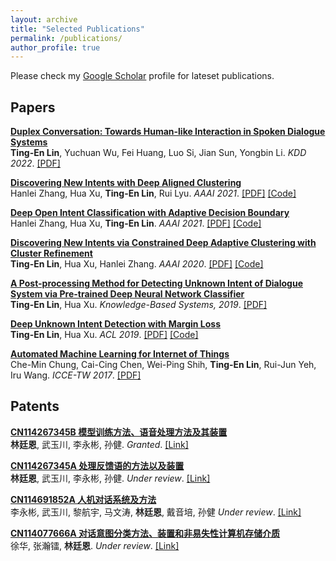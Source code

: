```yaml
---
layout: archive
title: "Selected Publications"
permalink: /publications/
author_profile: true
---
```

Please check my [Google Scholar](https://scholar.google.com/citations?user=XNdFVMAAAAAJ&hl=en) profile for lateset publications.
 <!-- (* denotes equal contribution) -->

## Papers
<b>[Duplex Conversation: Towards Human-like Interaction in Spoken Dialogue Systems]()</b> <br> 
<b>Ting-En Lin</b>, Yuchuan Wu, Fei Huang, Luo Si, Jian Sun, Yongbin Li. <i>KDD 2022</i>. [[PDF]](https://arxiv.org/pdf/2205.15060)

<b>[Discovering New Intents with Deep Aligned Clustering](https://ojs.aaai.org/index.php/AAAI/article/view/17689/17496)</b> <br> 
Hanlei Zhang, Hua Xu, <b>Ting-En Lin</b>, Rui Lyu. <i>AAAI 2021</i>. [[PDF]](https://ojs.aaai.org/index.php/AAAI/article/view/17689/17496) [[Code]](https://github.com/thuiar/TEXTOIR)

<b>[Deep Open Intent Classification with Adaptive Decision Boundary]()</b> <br> 
Hanlei Zhang, Hua Xu, <b>Ting-En Lin</b>. <i>AAAI 2021</i>. [[PDF]](https://www.aaai.org/AAAI21Papers/AAAI-9723.ZhangH.pdf) [[Code]](https://github.com/thuiar/TEXTOIR)

<b>[Discovering New Intents via Constrained Deep Adaptive Clustering with Cluster Refinement]()</b> <br> 
<b>Ting-En Lin</b>, Hua Xu, Hanlei Zhang. <i>AAAI 2020</i>. [[PDF]](https://ojs.aaai.org/index.php/AAAI/article/download/6353/6209) [[Code]](https://github.com/thuiar/CDAC-plus/)

<b>[A Post-processing Method for Detecting Unknown Intent of Dialogue System via Pre-trained Deep Neural Network Classifier]()</b> <br> 
<b>Ting-En Lin</b>, Hua Xu. <i>Knowledge-Based Systems, 2019</i>. [[PDF]](https://arxiv.org/pdf/2003.03504)

<b>[Deep Unknown Intent Detection with Margin Loss]()</b> <br> 
<b>Ting-En Lin</b>, Hua Xu. <i>ACL 2019</i>. [[PDF]](https://arxiv.org/pdf/1906.00434) [[Code]](https://github.com/thuiar/DeepUnkID)

<b>[Automated Machine Learning for Internet of Things]()</b> <br> 
Che-Min Chung, Cai-Cing Chen, Wei-Ping Shih, <b>Ting-En Lin</b>, Rui-Jun Yeh, Iru Wang. <i>ICCE-TW 2017</i>. [[PDF]](https://fardapaper.ir/mohavaha/uploads/2017/10/Automated-Machine-Learning-for-Internet-of-Things.pdf)


## Patents
<b>[CN114267345B 模型训练方法、语音处理方法及其装置]()</b> <br> 
<b>林廷恩</b>, 武玉川, 李永彬, 孙健. <i>Granted</i>. [[Link]](https://www.patentguru.com/cn/CN114267345B)

<b>[CN114267345A 处理反馈语的方法以及装置]()</b> <br> 
<b>林廷恩</b>, 武玉川, 李永彬, 孙健. <i>Under review</i>. [[Link]](https://www.patentguru.com/cn/CN114267345A)

<b>[CN114691852A 人机对话系统及方法]()</b> <br> 
李永彬, 武玉川, 黎航宇, 马文涛, <b>林廷恩</b>, 戴音培, 孙健 <i>Under review</i>. [[Link]](https://www.patentguru.com/cn/CN114691852A)

<b>[CN114077666A 对话意图分类方法、装置和非易失性计算机存储介质]()</b> <br> 
徐华, 张瀚镭, <b>林廷恩</b>. <i>Under review</i>. [[Link]](https://www.patentguru.com/cn/CN114077666A)

<!-- https://www.patentguru.com/cn/search?inventor=%22%E6%9E%97%E5%BB%B7%E6%81%A9%22&assignee=%22%E9%98%BF%E9%87%8C%E5%B7%B4%E5%B7%B4%E8%BE%BE%E6%91%A9%E9%99%A2%EF%BC%88%E6%9D%AD%E5%B7%9E%EF%BC%89%E7%A7%91%E6%8A%80%E6%9C%89%E9%99%90%E5%85%AC%E5%8F%B8%22%2C%22%E6%B8%85%E5%8D%8E%E5%A4%A7%E5%AD%A6%22 -->